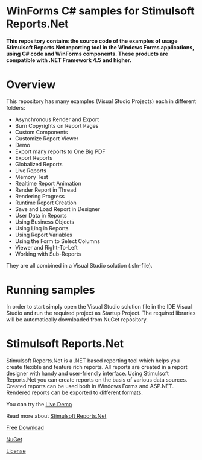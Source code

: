 # WinForms C# samples for Stimulsoft Reports.Net

#### This repository contains the source code of the examples of usage Stimulsoft Reports.Net reporting tool in the Windows Forms applications, using C# code and WinForms components. These products are compatible with .NET Framework 4.5 and higher. 

# Overview
This repository has many examples (Visual Studio Projects) each in different folders:
* Asynchronous Render and Export
* Burn Copyrights on Report Pages
* Custom Components
* Customize Report Viewer
* Demo
* Export many reports to One Big PDF
* Export Reports
* Globalized Reports
* Live Reports
* Memory Test
* Realtime Report Animation
* Render Report in Thread
* Rendering Progress
* Runtime Report Creation
* Save and Load Report in Designer
* User Data in Reports
* Using Business Objects
* Using Linq in Reports
* Using Report Variables
* Using the Form to Select Columns
* Viewer and Right-To-Left
* Working with Sub-Reports

They are all combined in a Visual Studio solution (.sln-file).

# Running samples
In order to start simply open the Visual Studio solution file in the IDE Visual Studio and run the required project as Startup Project. The required libraries will be automatically downloaded from NuGet repository.

# Stimulsoft Reports.Net
Stimulsoft Reports.Net is a .NET based reporting tool which helps you create flexible and feature rich reports. All reports are created in a report designer with handy and user-friendly interface. Using Stimulsoft Reports.Net you can create reports on the basis of various data sources. Created reports can be used both in Windows Forms and ASP.NET. Rendered reports can be exported to different formats.

You can try the [Live Demo](https://demo.stimulsoft.com/#Net)

Read more about [Stimulsoft Reports.Net](https://www.stimulsoft.com/en/products/reports-net)

[Free Download](https://www.stimulsoft.com/en/downloads)

[NuGet](https://www.nuget.org/packages/Stimulsoft.Reports.Net)

[License](LICENSE.md)
